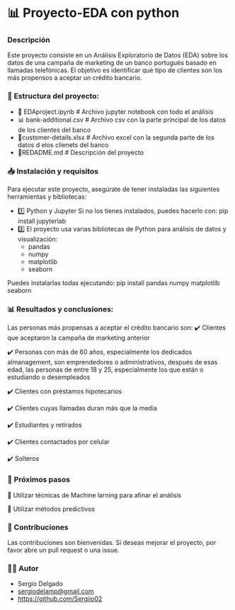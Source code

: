# 📊 Proyecto-EDA con python

### Descripción
Este proyecto consiste en un Análisis Exploratorio de Datos (EDA) sobre los datos de una campaña de marketing de un banco portugués basado en llamadas telefónicas.
El objetivo es identificar qué tipo de clientes son los más propensos a aceptar un crédito bancario.

### 📂 Estructura del proyecto:
- 📄 EDAproject.ipynb # Archivo jupyter notebook con todo el análisis
- 📊 bank-additional.csv # Archivo csv con la parte principal de los datos de los clientes del banco
- 📑customer-details.xlsx # Archivo excel con la segunda parte de los datos d elos clienets del banco
- 📘REDADME.md # Descripción del proyecto

### 📥 Instalación y requisitos
Para ejecutar este proyecto, asegúrate de tener instaladas las siguientes herramientas y bibliotecas:
- 1️⃣ Python y Jupyter
   Si no los tienes instalados, puedes hacerlo con: pip install jupyterlab
- 2️⃣ El proyecto usa varias bibliotecas de Python para análisis de datos y visualización:
  - pandas
  - numpy
  - matplotlib
  - seaborn
    
Puedes instalarlas todas ejecutando: pip install pandas numpy matplotlib seaborn

### 📊 Resultados y conclusiones:
Las personas más propensas a aceptar el crédito bancario son:
✔️ Clientes que aceptaron la campaña de marketing anterior

✔️ Personas con más de 60 años, especialmente los dedicados almanagement, son emprendedores o administrativos, después de esas edad, las personas de entre 18 y 25, especialmente los que están o estudiando o desempleados

✔️ Clientes con préstamos hipotecarios

✔️ Clientes cuyas llamadas duran más que la media

✔️ Estudiantes y retirados

✔️ Clientes contactados por celular

✔️ Solteros

### 📌 Próximos pasos
📍 Utilizar técnicas de Machine larning para afinar el análisis

📍 Utilizar métodos predictivos

### 🤝 Contribuciones
Las contribuciones son bienvenidas. Si deseas mejorar el proyecto, por favor 
abre un pull request o una issue.

### 👨‍💻 Autor
- Sergio Delgado
- sergiodelamp@gmail.com
- https://github.com/Sergiio02
